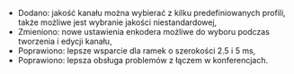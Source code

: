- Dodano: jakość kanału można wybierać z kilku predefiniowanych profili, także możliwe jest wybranie jakości niestandardowej,
- Zmieniono: nowe ustawienia enkodera możliwe do wyboru podczas tworzenia i edycji kanału,
- Poprawiono: lepsze wsparcie dla ramek o szerokości 2.5 i 5 ms,
- Poprawiono: lepsza obsługa problemów z łączem w konferencjach.